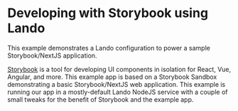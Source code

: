 # Developing with Storybook using Lando

This example demonstrates a Lando configuration to power a sample Storybook/NextJS application.

[Storybook](https://storybook.js.org/) is a tool for developing UI components in isolation for React, Vue, Angular, and more. This example app is based on a Storybook Sandbox demonstrating a basic Storybook/NextJS web application. This example is running our app in a mostly-default Lando NodeJS service with a couple of small tweaks for the benefit of Storybook and the example app.
